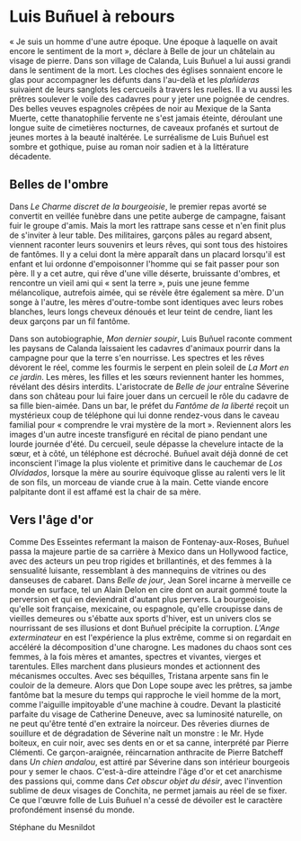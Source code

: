 # Luis Buñuel à rebours

« Je suis un homme d'une autre époque. Une époque à laquelle on avait encore le sentiment de la mort », déclare à Belle de jour un châtelain au visage de pierre. Dans son village de Calanda, Luis Buñuel a lui aussi grandi dans le sentiment de la mort. Les cloches des églises sonnaient encore le glas pour accompagner les défunts dans l'au-delà et les *plañideras* suivaient de leurs sanglots les cercueils à travers les ruelles. Il a vu aussi les prêtres soulever le voile des cadavres pour y jeter une poignée de cendres. Des belles veuves espagnoles crêpées de noir au Mexique de la Santa Muerte, cette thanatophilie fervente ne s'est jamais éteinte, déroulant une longue suite de cimetières nocturnes, de caveaux profanés et surtout de jeunes mortes à la beauté inaltérée. Le surréalisme de Luis Buñuel est sombre et gothique, puise au roman noir sadien et à la littérature décadente.

## Belles de l'ombre

Dans _Le Charme discret de la bourgeoisie_, le premier repas avorté se convertit en veillée funèbre dans une petite auberge de campagne, faisant fuir le groupe d'amis. Mais la mort les rattrape sans cesse et n'en finit plus de s'inviter à leur table. Des militaires, garçons pâles au regard absent, viennent raconter leurs souvenirs et leurs rêves, qui sont tous des histoires de fantômes. Il y a celui dont la mère apparaît dans un placard lorsqu'il est enfant et lui ordonne d'empoisonner l'homme qui se fait passer pour son père. Il y a cet autre, qui rêve d'une ville déserte, bruissante d'ombres, et rencontre un vieil ami qui « sent la terre », puis une jeune femme mélancolique, autrefois aimée, qui se révèle être également sa mère. D'un songe à l'autre, les mères d'outre-tombe sont identiques avec leurs robes blanches, leurs longs cheveux dénoués et leur teint de cendre, liant les deux garçons par un fil fantôme.

Dans son autobiographie, _Mon dernier soupir_, Luis Buñuel raconte comment les paysans de Calanda laissaient les cadavres d'animaux pourrir dans la campagne pour que la terre s'en nourrisse. Les spectres et les rêves dévorent le réel, comme les fourmis le serpent en plein soleil de _La Mort en ce jardin_. Les mères, les filles et les sœurs reviennent hanter les hommes, révélant des désirs interdits. L'aristocrate de _Belle de jour_ entraîne Séverine dans son château pour lui faire jouer dans un cercueil le rôle du cadavre de sa fille bien-aimée. Dans un bar, le préfet du _Fantôme de la liberté_ reçoit un mystérieux coup de téléphone qui lui donne rendez-vous dans le caveau familial pour « comprendre le vrai mystère de la mort ». Reviennent alors les images d'un autre inceste transfiguré en récital de piano pendant une lourde journée d'été. Du cercueil, seule dépasse la chevelure intacte de la sœur, et à côté, un téléphone est décroché. Buñuel avait déjà donné de cet inconscient l'image la plus violente et primitive dans le cauchemar de _Los Olvidados_, lorsque la mère au sourire équivoque glisse au ralenti vers le lit de son fils, un morceau de viande crue à la main. Cette viande encore palpitante dont il est affamé est la chair de sa mère.

## Vers l'âge d'or

Comme Des Esseintes refermant la maison de Fontenay-aux-Roses, Buñuel passa la majeure partie de sa carrière à Mexico dans un Hollywood factice, avec des acteurs un peu trop rigides et brillantinés, et des femmes à la sensualité luisante, ressemblant à des mannequins de vitrines ou des danseuses de cabaret. Dans _Belle de jour_, Jean Sorel incarne à merveille ce monde en surface, tel un Alain Delon en cire dont on aurait gommé toute la perversion et qui en deviendrait d'autant plus pervers. La bourgeoisie, qu'elle soit française, mexicaine, ou espagnole, qu'elle croupisse dans de vieilles demeures ou s'ébatte aux sports d'hiver, est un univers clos se nourrissant de ses illusions et dont Buñuel précipite la corruption. _L'Ange exterminateur_ en est l'expérience la plus extrême, comme si on regardait en accéléré la décomposition d'une charogne. Les madones du chaos sont ces femmes, à la fois mères et amantes, spectres et vivantes, vierges et tarentules. Elles marchent dans plusieurs mondes et actionnent des mécanismes occultes. Avec ses béquilles, Tristana arpente sans fin le couloir de la demeure. Alors que Don Lope soupe avec les prêtres, sa jambe fantôme bat la mesure du temps qui rapproche le vieil homme de la mort, comme l'aiguille impitoyable d'une machine à coudre. Devant la plasticité parfaite du visage de Catherine Deneuve, avec sa luminosité naturelle, on ne peut qu'être tenté d'en extraire la noirceur. Des rêveries diurnes de souillure et de dégradation de Séverine naît un monstre : le Mr. Hyde boiteux, en cuir noir, avec ses dents en or et sa canne, interprété par Pierre Clémenti. Ce garçon-araignée, réincarnation anthracite de Pierre Batcheff dans _Un chien andalou_, est attiré par Séverine dans son intérieur bourgeois pour y semer le chaos. C'est-à-dire atteindre l'âge d'or et cet anarchisme des passions qui, comme dans _Cet obscur objet du désir_, avec l'invention sublime de deux visages de Conchita, ne permet jamais au réel de se fixer. Ce que l'œuvre folle de Luis Buñuel n'a cessé de dévoiler est le caractère profondément insensé du monde.

Stéphane du Mesnildot